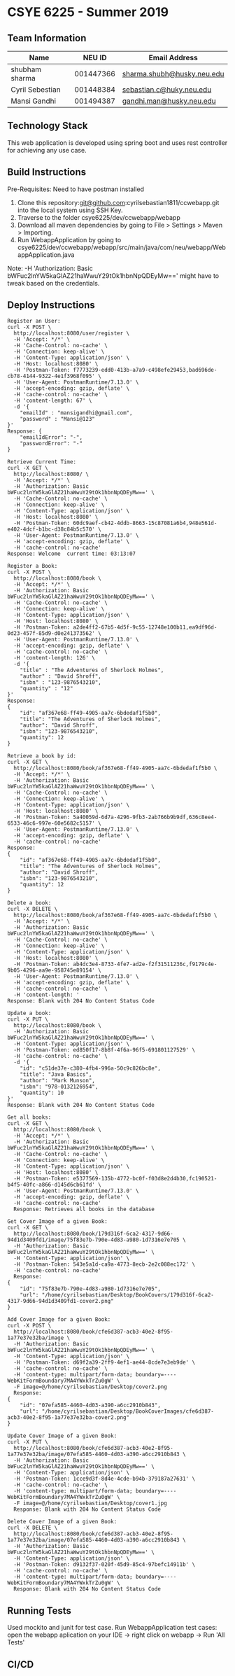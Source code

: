 # CSYE 6225 - Summer 2019

## Team Information

| Name | NEU ID | Email Address |
| --- | --- | --- |
| shubham sharma| 001447366 | sharma.shubh@husky.neu.edu|
| Cyril Sebestian | 001448384 | sebastian.c@huky.neu.edu |
| Mansi Gandhi | 001494387 | gandhi.man@husky.neu.edu |

## Technology Stack
This web application is developed using spring boot and uses rest controller for achieving any use case. 
 
## Build Instructions
Pre-Requisites: Need to have postman installed
1. Clone this repository:git@github.com:cyrilsebastian1811/ccwebapp.git into the local system using SSH Key. 
2. Traverse to the folder csye6225/dev/ccwebapp/webapp
3. Download all maven dependencies by going to File > Settings > Maven > Importing. 
4. Run WebappApplication by going to csye6225/dev/ccwebapp/webapp/src/main/java/com/neu/webapp/WebappApplication.java

Note: -H 'Authorization: Basic bWFuc2lnYW5kaGlAZ21haWwuY29tOk1hbnNpQDEyMw==' might have to tweak based on the credentials.
## Deploy Instructions
	Register an User: 
	curl -X POST \
	  http://localhost:8080/user/register \
	  -H 'Accept: */*' \
	  -H 'Cache-Control: no-cache' \
	  -H 'Connection: keep-alive' \
	  -H 'Content-Type: application/json' \
	  -H 'Host: localhost:8080' \
	  -H 'Postman-Token: f7773239-edd0-413b-a7a9-c498efe29453,bad696de-cb78-4144-9322-4e1f3968f095' \
	  -H 'User-Agent: PostmanRuntime/7.13.0' \
	  -H 'accept-encoding: gzip, deflate' \
	  -H 'cache-control: no-cache' \
	  -H 'content-length: 67' \
	  -d '{
		"emailId" : "mansigandhi@gmail.com",
		"password" : "Mansi@123"
	}'
	Response: {
	    "emailIdError": "-",
	    "passwordError": "-"
	}

	Retrieve Current Time:
	curl -X GET \
	  http://localhost:8080/ \
	  -H 'Accept: */*' \
	  -H 'Authorization: Basic bWFuc2lnYW5kaGlAZ21haWwuY29tOk1hbnNpQDEyMw==' \
	  -H 'Cache-Control: no-cache' \
	  -H 'Connection: keep-alive' \
	  -H 'Content-Type: application/json' \
	  -H 'Host: localhost:8080' \
	  -H 'Postman-Token: 60dc9aef-cb42-4ddb-8663-15c87081a6b4,948e561d-e402-4dcf-b1bc-d38c84b5c570' \
	  -H 'User-Agent: PostmanRuntime/7.13.0' \
	  -H 'accept-encoding: gzip, deflate' \
	  -H 'cache-control: no-cache'
	Response: Welcome  current time: 03:13:07

	Register a Book:
	curl -X POST \
	  http://localhost:8080/book \
	  -H 'Accept: */*' \
	  -H 'Authorization: Basic bWFuc2lnYW5kaGlAZ21haWwuY29tOk1hbnNpQDEyMw==' \
	  -H 'Cache-Control: no-cache' \
	  -H 'Connection: keep-alive' \
	  -H 'Content-Type: application/json' \
	  -H 'Host: localhost:8080' \
	  -H 'Postman-Token: a2de4ff2-67b5-4d5f-9c55-12748e100b11,ea9df96d-0d23-457f-85d9-d0e241373562' \
	  -H 'User-Agent: PostmanRuntime/7.13.0' \
	  -H 'accept-encoding: gzip, deflate' \
	  -H 'cache-control: no-cache' \
	  -H 'content-length: 126' \
	  -d '{
		"title" : "The Adventures of Sherlock Holmes",
		"author" : "David Shroff",
		"isbn" : "123-9876543210",
		"quantity" : "12"
	}'
	Response: 
	{
	    "id": "af367e68-ff49-4905-aa7c-6bdedaf1f5b0",
	    "title": "The Adventures of Sherlock Holmes",
	    "author": "David Shroff",
	    "isbn": "123-9876543210",
	    "quantity": 12
	}

	Retrieve a book by id:
	curl -X GET \
	  http://localhost:8080/book/af367e68-ff49-4905-aa7c-6bdedaf1f5b0 \
	  -H 'Accept: */*' \
	  -H 'Authorization: Basic bWFuc2lnYW5kaGlAZ21haWwuY29tOk1hbnNpQDEyMw==' \
	  -H 'Cache-Control: no-cache' \
	  -H 'Connection: keep-alive' \
	  -H 'Content-Type: application/json' \
	  -H 'Host: localhost:8080' \
	  -H 'Postman-Token: 5a40059d-6d7a-4296-9fb3-2ab766b9b9df,636c8ee4-6533-46c6-997e-60e5682c5157' \
	  -H 'User-Agent: PostmanRuntime/7.13.0' \
	  -H 'accept-encoding: gzip, deflate' \
	  -H 'cache-control: no-cache'
	Response: 
	{
	    "id": "af367e68-ff49-4905-aa7c-6bdedaf1f5b0",
	    "title": "The Adventures of Sherlock Holmes",
	    "author": "David Shroff",
	    "isbn": "123-9876543210",
	    "quantity": 12
	}

	Delete a book:
	curl -X DELETE \
	  http://localhost:8080/book/af367e68-ff49-4905-aa7c-6bdedaf1f5b0 \
	  -H 'Accept: */*' \
	  -H 'Authorization: Basic bWFuc2lnYW5kaGlAZ21haWwuY29tOk1hbnNpQDEyMw==' \
	  -H 'Cache-Control: no-cache' \
	  -H 'Connection: keep-alive' \
	  -H 'Content-Type: application/json' \
	  -H 'Host: localhost:8080' \
	  -H 'Postman-Token: ab4dc3e4-8733-4fe7-ad2e-f2f31511236c,f9179c4e-9b05-4296-aa9e-958745e89154' \
	  -H 'User-Agent: PostmanRuntime/7.13.0' \
	  -H 'accept-encoding: gzip, deflate' \
	  -H 'cache-control: no-cache' \
	  -H 'content-length: '
	Response: Blank with 204 No Content Status Code
	
	Update a book:
	curl -X PUT \
	  http://localhost:8080/book \
	  -H 'Authorization: Basic bWFuc2lnYW5kaGlAZ21haWwuY29tOk1hbnNpQDEyMw==' \
	  -H 'Content-Type: application/json' \
	  -H 'Postman-Token: ed850f17-8b8f-4f6a-96f5-691801127529' \
	  -H 'cache-control: no-cache' \
	  -d '{
	    "id": "c51de37e-c380-4fb4-996a-50c9c826bc8e",
	    "title": "Java Basics",
	    "author": "Mark Munson",
	    "isbn": "978-0132126954",
	    "quantity": 10
	}'
	Response: Blank with 204 No Content Status Code
	
	Get all books:
	curl -X GET \
	  http://localhost:8080/book \
	  -H 'Accept: */*' \
	  -H 'Authorization: Basic bWFuc2lnYW5kaGlAZ21haWwuY29tOk1hbnNpQDEyMw==' \
	  -H 'Cache-Control: no-cache' \
	  -H 'Connection: keep-alive' \
	  -H 'Content-Type: application/json' \
	  -H 'Host: localhost:8080' \
	  -H 'Postman-Token: e5377569-135b-4772-bc0f-f03d8e2d4b30,fc190521-b4f5-40fc-a866-d145d6cb61fd' \
	  -H 'User-Agent: PostmanRuntime/7.13.0' \
	  -H 'accept-encoding: gzip, deflate' \
	  -H 'cache-control: no-cache'
	  Response: Retrieves all books in the database
	  
	Get Cover Image of a given Book:
	curl -X GET \
	  http://localhost:8080/book/179d316f-6ca2-4317-9d66-94d1d3409fd1/image/75f83e7b-790e-4d83-a980-1d7316e7e705 \
	  -H 'Authorization: Basic bWFuc2lnYW5kaGlAZ21haWwuY29tOk1hbnNpQDEyMw==' \
	  -H 'Content-Type: application/json' \
	  -H 'Postman-Token: 543e5a1d-ca9a-4773-8ecb-2e2c088ec172' \
	  -H 'cache-control: no-cache'
	  Response:
	{
	    "id": "75f83e7b-790e-4d83-a980-1d7316e7e705",
	    "url": "/home/cyrilsebastian/Desktop/BookCovers/179d316f-6ca2-4317-9d66-94d1d3409fd1-cover2.png"
	}
	
	Add Cover Image for a given Book:
	curl -X POST \
	  http://localhost:8080/book/cfe6d387-acb3-40e2-8f95-1a77e37e32ba/image \
	  -H 'Authorization: Basic bWFuc2lnYW5kaGlAZ21haWwuY29tOk1hbnNpQDEyMw==' \
	  -H 'Content-Type: application/json' \
	  -H 'Postman-Token: d69f2a39-2ff9-4ef1-ae44-8cde7e3eb9de' \
	  -H 'cache-control: no-cache' \
	  -H 'content-type: multipart/form-data; boundary=----WebKitFormBoundary7MA4YWxkTrZu0gW' \
	  -F image=@/home/cyrilsebastian/Desktop/cover2.png
	  Response:
	{
	    "id": "07efa585-4460-4d03-a390-a6cc2910b843",
	    "url": "/home/cyrilsebastian/Desktop/BookCoverImages/cfe6d387-acb3-40e2-8f95-1a77e37e32ba-cover2.png"
	}
	
	Update Cover Image of a given Book:
	curl -X PUT \
	  http://localhost:8080/book/cfe6d387-acb3-40e2-8f95-1a77e37e32ba/image/07efa585-4460-4d03-a390-a6cc2910b843 \
	  -H 'Authorization: Basic bWFuc2lnYW5kaGlAZ21haWwuY29tOk1hbnNpQDEyMw==' \
	  -H 'Content-Type: application/json' \
	  -H 'Postman-Token: 1cce9d3f-8d4e-4cde-b94b-379187a27631' \
	  -H 'cache-control: no-cache' \
	  -H 'content-type: multipart/form-data; boundary=----WebKitFormBoundary7MA4YWxkTrZu0gW' \
	  -F image=@/home/cyrilsebastian/Desktop/cover1.jpg
	  Response: Blank with 204 No Content Status Code
	  
	Delete Cover Image of a given Book:
	curl -X DELETE \
	  http://localhost:8080/book/cfe6d387-acb3-40e2-8f95-1a77e37e32ba/image/07efa585-4460-4d03-a390-a6cc2910b843 \
	  -H 'Authorization: Basic bWFuc2lnYW5kaGlAZ21haWwuY29tOk1hbnNpQDEyMw==' \
	  -H 'Content-Type: application/json' \
	  -H 'Postman-Token: d9132f37-020f-45d9-85c4-97befc14911b' \
	  -H 'cache-control: no-cache' \
	  -H 'content-type: multipart/form-data; boundary=----WebKitFormBoundary7MA4YWxkTrZu0gW' \
	  Response: Blank with 204 No Content Status Code

## Running Tests
Used mockito and junit for test case.
Run WebappApplication test cases: open the webapp aplication on your IDE -> right click on webapp -> Run 'All Tests'

## CI/CD
